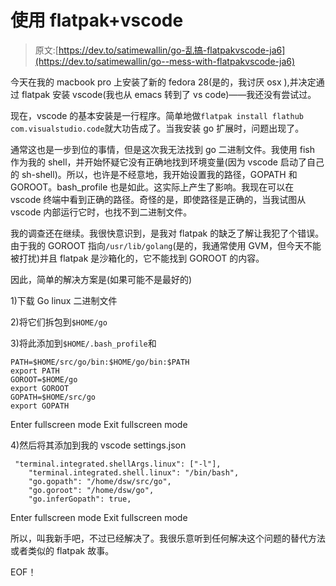 # 使用 flatpak+vscode

> 原文:[https://dev.to/satimewallin/go-乱搞-flatpakvscode-ja6](https://dev.to/satimewallin/go--mess-with-flatpakvscode-ja6)

今天在我的 macbook pro 上安装了新的 fedora 28(是的，我讨厌 osx ),并决定通过 flatpak 安装 vscode(我也从 emacs 转到了 vs code)——我还没有尝试过。

现在，vscode 的基本安装是一行程序。简单地做`flatpak install flathub com.visualstudio.code`就大功告成了。当我安装 go 扩展时，问题出现了。

通常这也是一步到位的事情，但是这次我无法找到 go 二进制文件。我使用 fish 作为我的 shell，并开始怀疑它没有正确地找到环境变量(因为 vscode 启动了自己的 sh-shell)。所以，也许是不经意地，我开始设置我的路径，GOPATH 和 GOROOT。bash_profile 也是如此。这实际上产生了影响。我现在可以在 vscode 终端中看到正确的路径。奇怪的是，即使路径是正确的，当我试图从 vscode 内部运行它时，也找不到二进制文件。

我的调查还在继续。我很快意识到，是我对 flatpak 的缺乏了解让我犯了个错误。由于我的 GOROOT 指向`/usr/lib/golang`(是的，我通常使用 GVM，但今天不能被打扰)并且 flatpak 是沙箱化的，它不能找到 GOROOT 的内容。

因此，简单的解决方案是(如果可能不是最好的)

1)下载 Go linux 二进制文件

2)将它们拆包到`$HOME/go`

3)将此添加到`$HOME/.bash_profile`和

```
PATH=$HOME/src/go/bin:$HOME/go/bin:$PATH
export PATH
GOROOT=$HOME/go
export GOROOT
GOPATH=$HOME/src/go
export GOPATH 
```

Enter fullscreen mode Exit fullscreen mode

4)然后将其添加到我的 vscode settings.json

```
 "terminal.integrated.shellArgs.linux": ["-l"],
    "terminal.integrated.shell.linux": "/bin/bash",
    "go.gopath": "/home/dsw/src/go",
    "go.goroot": "/home/dsw/go",
    "go.inferGopath": true, 
```

Enter fullscreen mode Exit fullscreen mode

所以，叫我新手吧，不过已经解决了。我很乐意听到任何解决这个问题的替代方法或者类似的 flatpak 故事。

EOF！